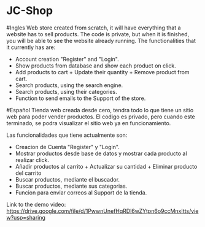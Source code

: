 # JC-Shop

#Ingles
Web store created from scratch, it will have everything that a website has to sell products. The code is private, but when it is finished, you will be able to see the website already running.
The functionalities that it currently has are: 
- Account creation "Register" and "Login".
- Show products from database and show each product on click.
- Add products to cart + Update their quantity + Remove product from cart.
- Search products, using the search engine.
- Search products, using their categories.
- Function to send emails to the Support of the store.

#Español
Tienda web creada desde cero, tendra todo lo que tiene un sitio web para poder vender productos. El codigo es privado, pero cuando este terminado, se podra visualizar el sitio web ya en funcionamiento.

Las funcionalidades que tiene actualmente son: 
- Creacion de Cuenta "Register" y "Login".
- Mostrar productos desde base de datos y mostrar cada producto al realizar click.
- Añadir productos al carrito + Actualizar su cantidad + Eliminar producto del carrito
- Buscar productos, mediante el buscador.
- Buscar productos, mediante sus categorias.
- Funcion para enviar correos al Support de la tienda.

Link to the demo video: https://drive.google.com/file/d/1PwwnUnefHqRDl6wZYtpn6o9ccMnxItts/view?usp=sharing
